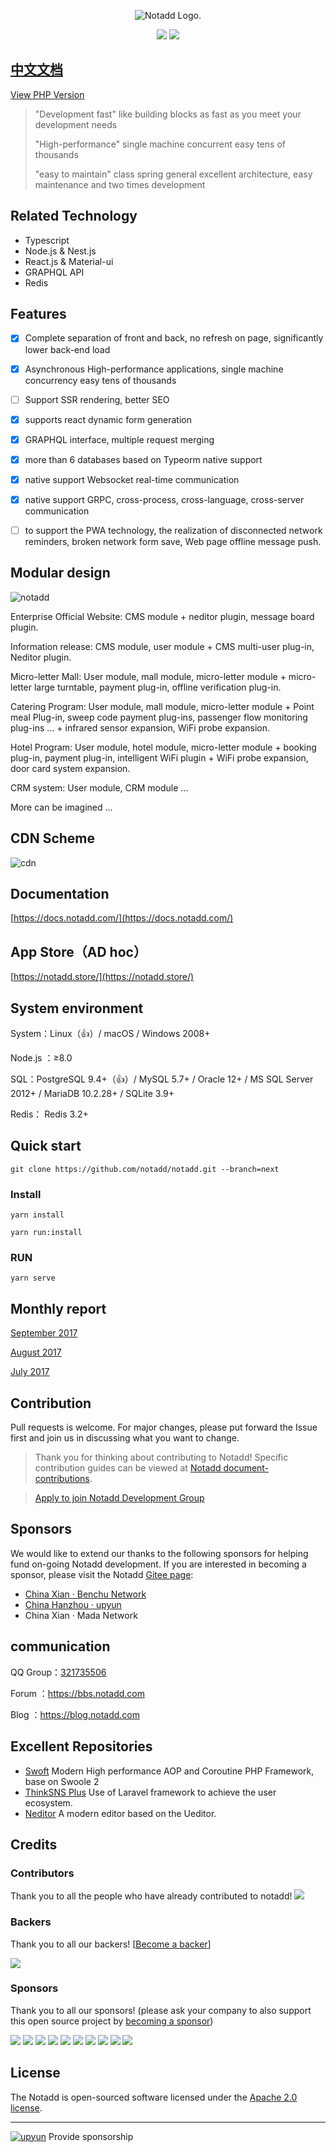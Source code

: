 <p align="center"><img src="https://www.notadd.com/src/notado_logo420x96.svg" alt="Notadd Logo."></p>
<p align="center">
<a href="https://jq.qq.com/?_wv=1027&k=5qVzRh4" title="Notadd 官方技术交流群"><img src="https://img.shields.io/badge/QQ%20Group-321735506-6782d6.svg?style=flat-square"></a>
<a href="https://travis-ci.org/notadd/notadd/next" title="Build Status"><img src="https://img.shields.io/travis/notadd/notadd/next.svg?style=flat-square"></a>
</p>

## [中文文档](README_zh.md)

[View PHP  Version](https://github.com/notadd/notadd/tree/php-master)


> "Development fast" like building blocks as fast as you meet your development needs
>
> "High-performance" single machine concurrent easy tens of thousands
>
> "easy to maintain" class spring general excellent architecture, easy maintenance and two times development



## Related Technology

- Typescript
- Node.js & Nest.js
- React.js & Material-ui
- GRAPHQL API
- Redis

## Features

- [x] Complete separation of front and back, no refresh on page, significantly lower back-end load
- [x] Asynchronous High-performance applications, single machine concurrency easy tens of thousands
- [ ] Support SSR rendering, better SEO
- [x] supports react dynamic form generation
- [x] GRAPHQL interface, multiple request merging
- [x] more than 6 databases based on Typeorm native support
- [x] native support Websocket real-time communication
- [x] native support GRPC, cross-process, cross-language, cross-server communication
- [ ] to support the PWA technology, the realization of disconnected network reminders, broken network form save, Web page offline message push.


## Modular design


![notadd](https://www.notadd.com/src/app.svg)

Enterprise Official Website: CMS module + neditor plugin, message board plugin.

Information release: CMS module, user module + CMS multi-user plug-in, Neditor plugin.

Micro-letter Mall: User module, mall module, micro-letter module + micro-letter large turntable, payment plug-in, offline verification plug-in.

Catering Program: User module, mall module, micro-letter module + Point meal Plug-in, sweep code payment plug-ins, passenger flow monitoring plug-ins ... + infrared sensor expansion, WiFi probe expansion.

Hotel Program: User module, hotel module, micro-letter module + booking plug-in, payment plug-in, intelligent WiFi plugin + WiFi probe expansion, door card system expansion.

CRM system: User module, CRM module ...

More can be imagined ...

## CDN Scheme

![cdn](https://www.notadd.com/src/cdn.svg)

## Documentation

[https://docs.notadd.com/](https://docs.notadd.com/)

## App Store（AD hoc）

[https://notadd.store/](https://notadd.store/)


## System environment

System：Linux（👍）/ macOS / Windows 2008+

Node.js ：≥8.0

SQL：PostgreSQL 9.4+（👍）/ MySQL 5.7+ / Oracle 12+ / MS SQL Server 2012+ / MariaDB 10.2.28+ / SQLite 3.9+ 

Redis： Redis 3.2+

## Quick start

```
git clone https://github.com/notadd/notadd.git --branch=next
```

### Install 

```
yarn install
```

```
yarn run:install

```
### RUN

```
yarn serve
```

## Monthly report

[September 2017](https://blog.notadd.com/2017/09/22/2017-09/)

[August 2017](https://blog.notadd.com/2017/09/01/2017-08/)

[July 2017](https://blog.notadd.com/2017/08/01/2017-07/)



## Contribution

Pull requests is welcome. For major changes, please put forward the Issue first and join us in discussing what you want to change.

> Thank you for thinking about contributing to Notadd! Specific contribution guides can be viewed at [Notadd document-contributions](https://docs.notadd.com/introductions/#贡献).

> [Apply to join Notadd Development Group](https://github.com/notadd/notadd/issues/195)

## Sponsors

We would like to extend our thanks to the following sponsors for helping fund on-going Notadd development. If you are interested in becoming a sponsor, please visit the Notadd [Gitee page](https://gitee.com/notadd/notadd?donate=true):

- [China Xian · Benchu Network](https://www.ibenchu.com)
- [China Hanzhou · upyun](https://www.upyun.com)
- China Xian · Mada Network 


## communication

QQ Group：[321735506](https://jq.qq.com/?_wv=1027&k=5qVzRh4)

Forum ：https://bbs.notadd.com

Blog ：https://blog.notadd.com

## Excellent Repositories

- [Swoft](https://github.com/swoft-cloud/swoft) Modern High performance AOP and Coroutine PHP Framework, base on Swoole 2
- [ThinkSNS Plus](https://github.com/slimkit/thinksns-plus) Use of Laravel framework to achieve the user ecosystem.
- [Neditor](https://github.com/notadd/neditor) A modern editor based on the Ueditor.

## Credits


### Contributors

Thank you to all the people who have already contributed to notadd!
<a href="graphs/contributors"><img src="https://opencollective.com/notadd/contributors.svg?width=890&button=false" /></a>


### Backers

Thank you to all our backers! [[Become a backer](https://opencollective.com/notadd#backer)]

<a href="https://opencollective.com/notadd#backers" target="_blank"><img src="https://opencollective.com/notadd/backers.svg?width=890"></a>


### Sponsors

Thank you to all our sponsors! (please ask your company to also support this open source project by [becoming a sponsor](https://opencollective.com/notadd#sponsor))

<a href="https://opencollective.com/notadd/sponsor/0/website" target="_blank"><img src="https://opencollective.com/notadd/sponsor/0/avatar.svg"></a>
<a href="https://opencollective.com/notadd/sponsor/1/website" target="_blank"><img src="https://opencollective.com/notadd/sponsor/1/avatar.svg"></a>
<a href="https://opencollective.com/notadd/sponsor/2/website" target="_blank"><img src="https://opencollective.com/notadd/sponsor/2/avatar.svg"></a>
<a href="https://opencollective.com/notadd/sponsor/3/website" target="_blank"><img src="https://opencollective.com/notadd/sponsor/3/avatar.svg"></a>
<a href="https://opencollective.com/notadd/sponsor/4/website" target="_blank"><img src="https://opencollective.com/notadd/sponsor/4/avatar.svg"></a>
<a href="https://opencollective.com/notadd/sponsor/5/website" target="_blank"><img src="https://opencollective.com/notadd/sponsor/5/avatar.svg"></a>
<a href="https://opencollective.com/notadd/sponsor/6/website" target="_blank"><img src="https://opencollective.com/notadd/sponsor/6/avatar.svg"></a>
<a href="https://opencollective.com/notadd/sponsor/7/website" target="_blank"><img src="https://opencollective.com/notadd/sponsor/7/avatar.svg"></a>
<a href="https://opencollective.com/notadd/sponsor/8/website" target="_blank"><img src="https://opencollective.com/notadd/sponsor/8/avatar.svg"></a>
<a href="https://opencollective.com/notadd/sponsor/9/website" target="_blank"><img src="https://opencollective.com/notadd/sponsor/9/avatar.svg"></a>

## License

The Notadd is open-sourced software licensed under the [Apache 2.0 license](LICENSE).

----------

[![upyun](https://www.notadd.com/src/upyun.svg "又拍云")](https://console.upyun.com/register/?invite=r17EYO3BW) Provide sponsorship
